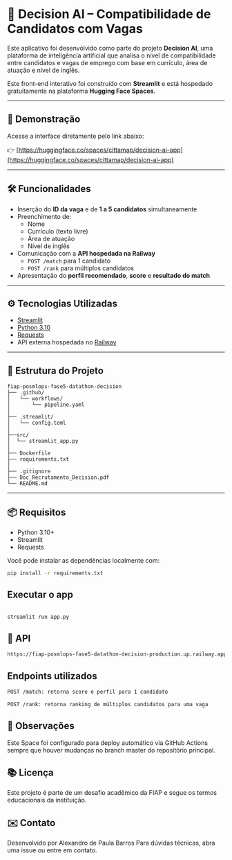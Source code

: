 # 🧠 Decision AI – Compatibilidade de Candidatos com Vagas

Este aplicativo foi desenvolvido como parte do projeto **Decision AI**, uma plataforma de inteligência artificial que analisa o nível de compatibilidade entre candidatos e vagas de emprego com base em currículo, área de atuação e nível de inglês.

Este front-end interativo foi construído com **Streamlit** e está hospedado gratuitamente na plataforma **Hugging Face Spaces**.

---

## 🚀 Demonstração

Acesse a interface diretamente pelo link abaixo:

👉 [https://huggingface.co/spaces/cittamap/decision-ai-app](https://huggingface.co/spaces/cittamap/decision-ai-app)

---

## 🛠️ Funcionalidades

- Inserção do **ID da vaga** e de **1 a 5 candidatos** simultaneamente
- Preenchimento de:
  - Nome
  - Currículo (texto livre)
  - Área de atuação
  - Nível de inglês
- Comunicação com a **API hospedada na Railway**
  - `POST /match` para 1 candidato
  - `POST /rank` para múltiplos candidatos
- Apresentação do **perfil recomendado**, **score** e **resultado do match**

---

## ⚙️ Tecnologias Utilizadas

- [Streamlit](https://streamlit.io/)
- [Python 3.10](https://www.python.org/)
- [Requests](https://docs.python-requests.org/)
- API externa hospedada no [Railway](https://railway.app/)

---

## 📁 Estrutura do Projeto

```
fiap-posmlops-fase5-datathon-decision
├── .github/
│   └── workflows/
│       └── pipeline.yaml
│
├── .streamlit/
│   └── config.toml
│   
├──src/
│  └── streamlit_app.py
│   
├── Dockerfile
├── requirements.txt
│
├── .gitignore
├── Doc_Recrutamento_Decision.pdf
└── README.md
```

---

## 📦 Requisitos

- Python 3.10+
- Streamlit
- Requests

Você pode instalar as dependências localmente com:

```bash
pip install -r requirements.txt

```

## Executar o app
```bash

streamlit run app.py

```

## 🤖 API
```bash
https://fiap-posmlops-fase5-datathon-decision-production.up.railway.app

```

## Endpoints utilizados
```bash
POST /match: retorna score e perfil para 1 candidato

POST /rank: retorna ranking de múltiplos candidatos para uma vaga

```

## 📌 Observações
Este Space foi configurado para deploy automático via GitHub Actions sempre que houver mudanças no branch master do repositório principal.


## 📚 Licença
Este projeto é parte de um desafio acadêmico da FIAP e segue os termos educacionais da instituição.

## ✉️ Contato
Desenvolvido por Alexandro de Paula Barros
Para dúvidas técnicas, abra uma issue ou entre em contato.